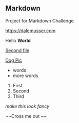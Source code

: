 ## Markdown
Project for Markdown Challenge 

<https://dalemusser.com>

Hello **World**

[Second file](second.md)

[Dog Pic](Dog.jpg)

- words
- more words 

1. First
2. Second
3. Third 

*make this look fancy*

~~Cross me out ~~
